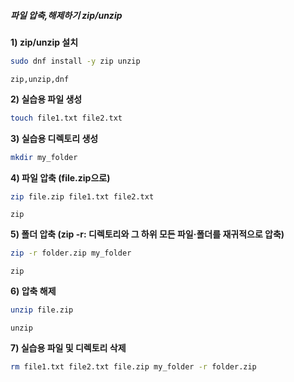##### 파일 압축,해제하기 zip/unzip #####

**1) zip/unzip 설치**

```bash
sudo dnf install -y zip unzip
```

```tech
zip,unzip,dnf
```

**2) 실습용 파일 생성**
```bash
touch file1.txt file2.txt
```

**3) 실습용 디렉토리 생성**
```bash
mkdir my_folder
```

**4) 파일 압축 (file.zip으로)**

```bash
zip file.zip file1.txt file2.txt
```

```tech
zip
```

**5) 폴더 압축 (zip -r: 디렉토리와 그 하위 모든 파일·폴더를 재귀적으로 압축)**

```bash
zip -r folder.zip my_folder
```

```tech
zip
```

**6) 압축 해제**

```bash
unzip file.zip
```

```tech
unzip
```

**7) 실습용 파일 및 디렉토리 삭제**
```bash
rm file1.txt file2.txt file.zip my_folder -r folder.zip
```
